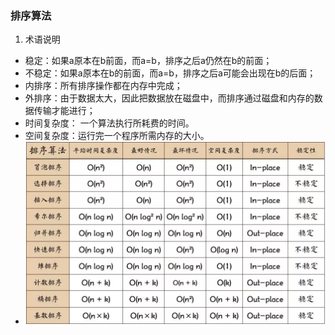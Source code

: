 ### 排序算法
1. 术语说明
  * 稳定：如果a原本在b前面，而a=b，排序之后a仍然在b的前面；
  * 不稳定：如果a原本在b的前面，而a=b，排序之后a可能会出现在b的后面；
  * 内排序：所有排序操作都在内存中完成；
  * 外排序：由于数据太大，因此把数据放在磁盘中，而排序通过磁盘和内存的数据传输才能进行；
  * 时间复杂度： 一个算法执行所耗费的时间。
  * 空间复杂度：运行完一个程序所需内存的大小。
  * ![avatar](./排序.webp)